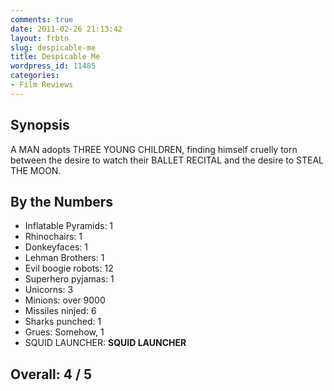 ```yaml
---
comments: true
date: 2011-02-26 21:13:42
layout: frbtn
slug: despicable-me
title: Despicable Me
wordpress_id: 11485
categories:
- Film Reviews
---
```


## Synopsis

A MAN adopts THREE YOUNG CHILDREN, finding himself cruelly torn between the desire to watch their BALLET RECITAL and the desire to STEAL THE MOON.

## By the Numbers

  * Inflatable Pyramids: 1
  * Rhinochairs: 1
  * Donkeyfaces: 1
  * Lehman Brothers: 1
  * Evil boogie robots: 12
  * Superhero pyjamas: 1
  * Unicorns: 3
  * Minions: over 9000
  * Missiles ninjed: 6
  * Sharks punched: 1
  * Grues: Somehow, 1
  * SQUID LAUNCHER: **SQUID LAUNCHER**

## Overall: 4 / 5
